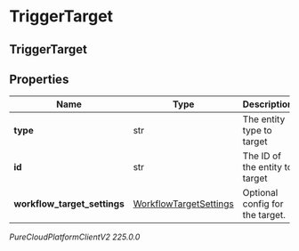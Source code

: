 # TriggerTarget

## TriggerTarget

## Properties

|Name | Type | Description | Notes|
|------------ | ------------- | ------------- | -------------|
| **type** | str | The entity type to target | [optional] |
| **id** | str | The ID of the entity to target | [optional] |
| **workflow_target_settings** | [WorkflowTargetSettings](WorkflowTargetSettings) | Optional config for the target. | [optional] |



_PureCloudPlatformClientV2 225.0.0_
